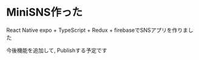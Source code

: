 # MiniSNS作った

React Native expo + TypeScript + Redux + firebaseでSNSアプリを作りました

今後機能を追加して, Publishする予定です
